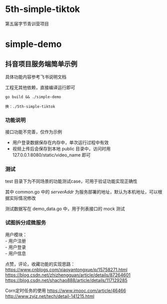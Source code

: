 # 5th-simple-tiktok
第五届字节青训营项目
# simple-demo

## 抖音项目服务端简单示例

具体功能内容参考飞书说明文档

工程无其他依赖，直接编译运行即可

```shell
go build && ./simple-demo

换：./5th-simple-tiktok
```

### 功能说明

接口功能不完善，仅作为示例

* 用户登录数据保存在内存中，单次运行过程中有效
* 视频上传后会保存到本地 public 目录中，访问时用 127.0.0.1:8080/static/video_name 即可

### 测试

test 目录下为不同场景的功能测试case，可用于验证功能实现正确性

其中 common.go 中的 _serverAddr_ 为服务部署的地址，默认为本机地址，可以根据实际情况修改

测试数据写在 demo_data.go 中，用于列表接口的 mock 测试

### 试图拆分成微服务
用户模块：  
    - 用户注册  
    - 用户登录  
    - 用户信息  

点赞，评论，收藏功能的实现思路：  
https://www.cnblogs.com/xiaoyantongxue/p/15758271.html  
https://blog.csdn.net/zhizhengguan/article/details/87264601
https://blog.csdn.net/shachao888/article/details/117129285

Corn定时任务的使用
https://www.imooc.com/article/46466
http://www.zyiz.net/tech/detail-141215.html
